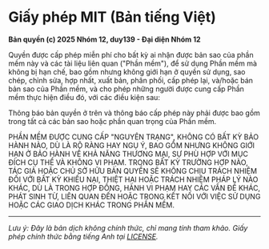 # Giấy phép MIT (Bản tiếng Việt)

**Bản quyền (c) 2025 Nhóm 12, duy139 - Đại diện Nhóm 12**

Quyền được cấp phép miễn phí cho bất kỳ ai nhận được bản sao của phần mềm này và các tài liệu liên quan ("Phần mềm"), để sử dụng Phần mềm mà không bị hạn chế, bao gồm nhưng không giới hạn ở quyền sử dụng, sao chép, chỉnh sửa, hợp nhất, xuất bản, phân phối, cấp phép lại, và/hoặc bán bản sao của Phần mềm, và cho phép những người được cung cấp Phần mềm thực hiện điều đó, với các điều kiện sau:

Thông báo bản quyền ở trên và thông báo cấp phép này phải được bao gồm trong tất cả các bản sao hoặc phần quan trọng của Phần mềm.

PHẦN MỀM ĐƯỢC CUNG CẤP "NGUYÊN TRẠNG", KHÔNG CÓ BẤT KỲ BẢO HÀNH NÀO, DÙ LÀ RÕ RÀNG HAY NGỤ Ý, BAO GỒM NHƯNG KHÔNG GIỚI HẠN Ở BẢO HÀNH VỀ KHẢ NĂNG THƯƠNG MẠI, SỰ PHÙ HỢP VỚI MỤC ĐÍCH CỤ THỂ VÀ KHÔNG VI PHẠM. TRONG BẤT KỲ TRƯỜNG HỢP NÀO, TÁC GIẢ HOẶC CHỦ SỞ HỮU BẢN QUYỀN SẼ KHÔNG CHỊU TRÁCH NHIỆM ĐỐI VỚI BẤT KỲ KHIẾU NẠI, THIỆT HẠI HOẶC TRÁCH NHIỆM PHÁP LÝ NÀO KHÁC, DÙ LÀ TRONG HỢP ĐỒNG, HÀNH VI PHẠM HAY CÁC VẤN ĐỀ KHÁC, PHÁT SINH TỪ, LIÊN QUAN ĐẾN HOẶC TRONG KẾT NỐI VỚI VIỆC SỬ DỤNG HOẶC CÁC GIAO DỊCH KHÁC TRONG PHẦN MỀM.

---
*Lưu ý: Đây là bản dịch không chính thức, chỉ mang tính tham khảo. Giấy phép chính thức bằng tiếng Anh tại [LICENSE](LICENSE).*
